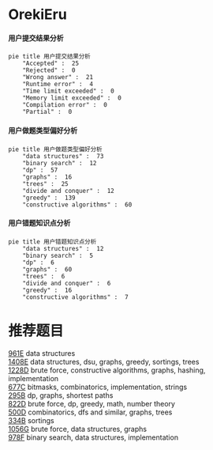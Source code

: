 # OrekiEru

<!-- tabs:start -->



#### **用户提交结果分析**

```mermaid
pie title 用户提交结果分析
    "Accepted" :  25
    "Rejected" :  0
    "Wrong answer" :  21
    "Runtime error" :  4
    "Time limit exceeded" :  0
    "Memory limit exceeded" :  0
    "Compilation error" :  0
    "Partial" :  0
```

#### **用户做题类型偏好分析**

```mermaid
pie title 用户做题类型偏好分析
    "data structures" :  73
    "binary search" :  12
    "dp" :  57
    "graphs" :  16
    "trees" :  25
    "divide and conquer" :  12
    "greedy" :  139
    "constructive algorithms" :  60
```
#### **用户错题知识点分析**

```mermaid
pie title 用户错题知识点分析
    "data structures" :  12
    "binary search" :  5
    "dp" :  6
    "graphs" :  60
    "trees" :  6
    "divide and conquer" :  6
    "greedy" :  16
    "constructive algorithms" :  7
```



<!-- tabs:end -->
# 推荐题目
[961E](https://codeforces.com/contest/961/problem/E)		data structures		  
[1408E](https://codeforces.com/contest/1408/problem/E)		data structures,
                        dsu,
                        graphs,
                        greedy,
                        sortings,
                        trees		  
[1228D](https://codeforces.com/contest/1228/problem/D)		brute force,
                        constructive algorithms,
                        graphs,
                        hashing,
                        implementation		  
[677C](https://codeforces.com/contest/677/problem/C)		bitmasks,
                        combinatorics,
                        implementation,
                        strings		  
[295B](https://codeforces.com/contest/295/problem/B)		dp,
                        graphs,
                        shortest paths		  
[822D](https://codeforces.com/contest/822/problem/D)		brute force,
                        dp,
                        greedy,
                        math,
                        number theory		  
[500D](https://codeforces.com/contest/500/problem/D)		combinatorics,
                        dfs and similar,
                        graphs,
                        trees		  
[334B](https://codeforces.com/contest/334/problem/B)		sortings		  
[1056G](https://codeforces.com/contest/1056/problem/G)		brute force,
                        data structures,
                        graphs		  
[978F](https://codeforces.com/contest/978/problem/F)		binary search,
                        data structures,
                        implementation		  
